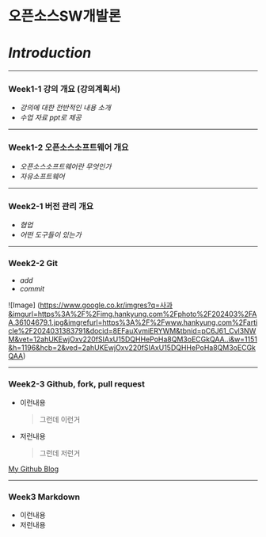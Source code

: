 # **오픈소스SW개발론**

# _Introduction_

-------------
### Week1-1 강의 개요 (강의계획서)

 * _강의에 대한 전반적인 내용 소개_
 * _수업 자료 ppt로 제공_  

-------------
### Week1-2 오픈소스소프트웨어 개요
* _오픈소스소프트웨어란 무엇인가_
* _자유소프트웨어_

-------------
### Week2-1 버전 관리 개요
* _협업_
* _어떤 도구들이 있는가_

-------------
### Week2-2 Git
* _add_
* _commit_

![Image] (https://www.google.co.kr/imgres?q=사과&imgurl=https%3A%2F%2Fimg.hankyung.com%2Fphoto%2F202403%2FAA.36104679.1.jpg&imgrefurl=https%3A%2F%2Fwww.hankyung.com%2Farticle%2F2024031383791&docid=8EFauXvmiERYWM&tbnid=pC6J61_Cvl3NWM&vet=12ahUKEwjOxv220fSIAxU15DQHHePoHa8QM3oECGkQAA..i&w=1151&h=1196&hcb=2&ved=2ahUKEwjOxv220fSIAxU15DQHHePoHa8QM3oECGkQAA)

-------------
### Week2-3 Github, fork, pull request
* 이런내용
  > 그런데 이런거
* 저런내용
  > 그런데 저런거

[My Github Blog](https://github.com/gmg010217)

-------------
### Week3     Markdown
* 이런내용
* 저런내용
